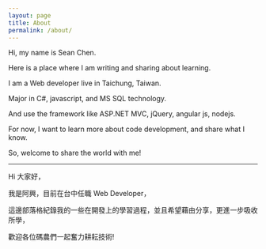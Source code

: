 ```yaml
---
layout: page
title: About
permalink: /about/
---
```


Hi, my name is Sean Chen.

Here is a place where I am writing and sharing about learning. 

I am a Web developer live in Taichung, Taiwan.

Major in C#, javascript, and MS SQL technology. 

And use the framework like ASP.NET MVC, jQuery, angular js, nodejs.

For now, I want to learn more about code development, and share what I know.

So, welcome to share the world with me!

---

Hi 大家好，

我是阿興，目前在台中任職 Web Developer，

這邊部落格紀錄我的一些在開發上的學習過程，並且希望藉由分享，更進一步吸收所學，

歡迎各位碼農們一起奮力耕耘技術!